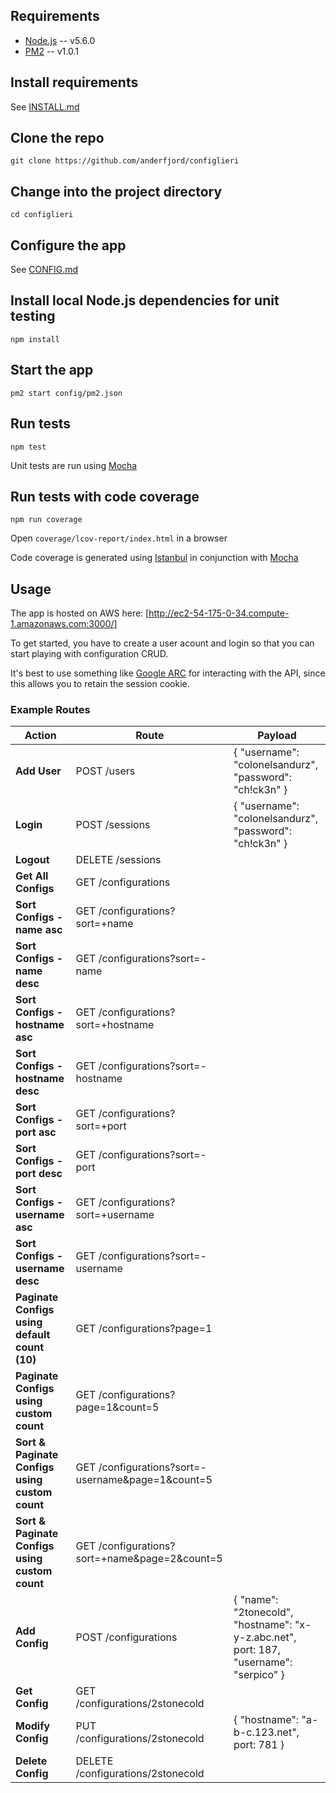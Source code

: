 ## Requirements
* [Node.js](http://nodejs.org/) -- v5.6.0
* [PM2](http://pm2.keymetrics.io/) -- v1.0.1

## Install requirements
See [INSTALL.md](INSTALL.md)

## Clone the repo
`git clone https://github.com/anderfjord/configlieri`

## Change into the project directory
`cd configlieri`

## Configure the app
See [CONFIG.md](CONFIG.md)

## Install local Node.js dependencies for unit testing
`npm install`

## Start the app
`pm2 start config/pm2.json`

## Run tests
`npm test`

Unit tests are run using [Mocha](https://mochajs.org/)

## Run tests with code coverage
`npm run coverage`

Open `coverage/lcov-report/index.html` in a browser

Code coverage is generated using [Istanbul](https://www.npmjs.com/package/istanbul) in conjunction with [Mocha](https://mochajs.org/)


## Usage
The app is hosted on AWS here:
[http://ec2-54-175-0-34.compute-1.amazonaws.com:3000/]

To get started, you have to create a user acount and login so that you can start playing with configuration CRUD.

It's best to use something like [Google ARC](https://chrome.google.com/webstore/detail/advanced-rest-client/hgmloofddffdnphfgcellkdfbfbjeloo) for interacting with the API, since this allows you to retain the session cookie.

### Example Routes
Action | Route | Payload
--- | --- | ---
**Add User** | POST /users | { "username": "colonelsandurz", "password": "ch!ck3n" }
**Login** | POST /sessions | { "username": "colonelsandurz", "password": "ch!ck3n" }
**Logout** | DELETE /sessions | 
**Get All Configs** | GET /configurations | 
**Sort Configs - name asc** | GET /configurations?sort=+name | 
**Sort Configs - name desc** | GET /configurations?sort=-name | 
**Sort Configs - hostname asc** | GET /configurations?sort=+hostname | 
**Sort Configs - hostname desc** | GET /configurations?sort=-hostname | 
**Sort Configs - port asc** | GET /configurations?sort=+port | 
**Sort Configs - port desc** | GET /configurations?sort=-port | 
**Sort Configs - username asc** | GET /configurations?sort=+username | 
**Sort Configs - username desc** | GET /configurations?sort=-username | 
**Paginate Configs using default count (10)** | GET /configurations?page=1 | 
**Paginate Configs using custom count** | GET /configurations?page=1&count=5 | 
**Sort & Paginate Configs using custom count** | GET /configurations?sort=-username&page=1&count=5 | 
**Sort & Paginate Configs using custom count** | GET /configurations?sort=+name&page=2&count=5 | 
**Add Config** | POST /configurations | { "name": "2tonecold", "hostname": "x-y-z.abc.net", port: 187, "username": "serpico" }
**Get Config** | GET /configurations/2stonecold | 
**Modify Config** | PUT /configurations/2stonecold | { "hostname": "a-b-c.123.net", port: 781 }
**Delete Config** | DELETE /configurations/2stonecold | 
